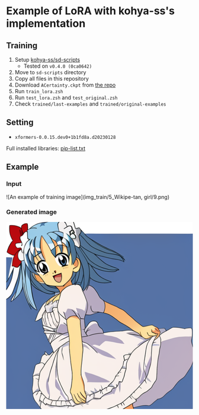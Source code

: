 
# Example of LoRA with kohya-ss's implementation

## Training

1. Setup [kohya-ss/sd-scripts](https://github.com/kohya-ss/sd-scripts)
    - Tested on ``v0.4.0 (0ca0642)``
2. Move to ``sd-scripts`` directory
3. Copy all files in this repository
4. Download ``ACertainty.ckpt`` from [the repo](https://huggingface.co/JosephusCheung/ACertainty/blob/main/ACertainty.ckpt)
5. Run ``train_lora.zsh``
6. Run ``test_lora.zsh`` and ``test_original.zsh``
7. Check ``trained/last-examples`` and ``trained/original-examples``

## Setting

- ``xformers-0.0.15.dev0+1b1fd8a.d20230128``

Full installed libraries: [pip-list.txt](pip-list.txt)

## Example

### Input

![An example of training image](img_train/5_Wikipe-tan, girl/9.png)

### Generated image

![An example of generated image](generated_image_example.png)

